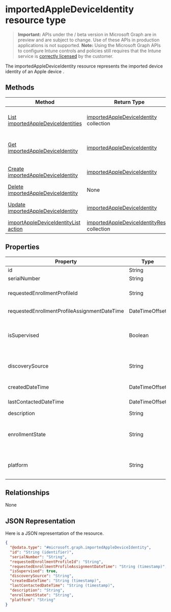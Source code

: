 ﻿# importedAppleDeviceIdentity resource type

> **Important:** APIs under the / beta version in Microsoft Graph are in preview and are subject to change. Use of these APIs in production applications is not supported.
> **Note:** Using the Microsoft Graph APIs to configure Intune controls and policies still requires that the Intune service is [correctly licensed](https://go.microsoft.com/fwlink/?linkid=839381) by the customer.

The importedAppleDeviceIdentity resource represents the imported device identity of an Apple device .
## Methods
|Method|Return Type|Description|
|---|---|---|
|[List importedAppleDeviceIdentities](../api/intune_corpenrollment_importedappledeviceidentity_list.md)|[importedAppleDeviceIdentity](../resources/intune_corpenrollment_importedappledeviceidentity.md) collection|List properties and relationships of the [importedAppleDeviceIdentity](../resources/intune_corpenrollment_importedappledeviceidentity.md) objects.|
|[Get importedAppleDeviceIdentity](../api/intune_corpenrollment_importedappledeviceidentity_get.md)|[importedAppleDeviceIdentity](../resources/intune_corpenrollment_importedappledeviceidentity.md)|Read properties and relationships of the [importedAppleDeviceIdentity](../resources/intune_corpenrollment_importedappledeviceidentity.md) object.|
|[Create importedAppleDeviceIdentity](../api/intune_corpenrollment_importedappledeviceidentity_create.md)|[importedAppleDeviceIdentity](../resources/intune_corpenrollment_importedappledeviceidentity.md)|Create a new [importedAppleDeviceIdentity](../resources/intune_corpenrollment_importedappledeviceidentity.md) object.|
|[Delete importedAppleDeviceIdentity](../api/intune_corpenrollment_importedappledeviceidentity_delete.md)|None|Deletes a [importedAppleDeviceIdentity](../resources/intune_corpenrollment_importedappledeviceidentity.md).|
|[Update importedAppleDeviceIdentity](../api/intune_corpenrollment_importedappledeviceidentity_update.md)|[importedAppleDeviceIdentity](../resources/intune_corpenrollment_importedappledeviceidentity.md)|Update the properties of a [importedAppleDeviceIdentity](../resources/intune_corpenrollment_importedappledeviceidentity.md) object.|
|[importAppleDeviceIdentityList action](../api/intune_corpenrollment_importedappledeviceidentity_importappledeviceidentitylist.md)|[importedAppleDeviceIdentityResult](../resources/intune_corpenrollment_importedappledeviceidentityresult.md) collection|Not yet documented|

## Properties
|Property|Type|Description|
|---|---|---|
|id|String|Key of the entity.|
|serialNumber|String|Device serial number|
|requestedEnrollmentProfileId|String|Enrollment profile Id admin intends to apply to the device during next enrollment|
|requestedEnrollmentProfileAssignmentDateTime|DateTimeOffset|The time enrollment profile was assigned to the device|
|isSupervised|Boolean|Indicates if the Apple device is supervised. More information is at: https://support.apple.com/en-us/HT202837|
|discoverySource|String|Apple device discovery source. Possible values are: `unknown`, `adminImport`, `deviceEnrollmentProgram`.|
|createdDateTime|DateTimeOffset|Created Date Time of the device|
|lastContactedDateTime|DateTimeOffset|Last Contacted Date Time of the device|
|description|String|The description of the device|
|enrollmentState|String|The state of the device in Intune Possible values are: `unknown`, `enrolled`, `pendingReset`, `failed`, `notContacted`.|
|platform|String|The platform of the Device. Possible values are: `unknown`, `ios`, `android`, `windows`, `windowsMobile`, `macOS`.|

## Relationships
None
## JSON Representation
Here is a JSON representation of the resource.
<!-- {
  "blockType": "resource",
  "keyProperty": "id",
  "@odata.type": "microsoft.graph.importedAppleDeviceIdentity"
}
-->
```json
{
  "@odata.type": "#microsoft.graph.importedAppleDeviceIdentity",
  "id": "String (identifier)",
  "serialNumber": "String",
  "requestedEnrollmentProfileId": "String",
  "requestedEnrollmentProfileAssignmentDateTime": "String (timestamp)",
  "isSupervised": true,
  "discoverySource": "String",
  "createdDateTime": "String (timestamp)",
  "lastContactedDateTime": "String (timestamp)",
  "description": "String",
  "enrollmentState": "String",
  "platform": "String"
}
```



